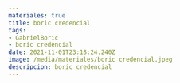 ```yaml
---
materiales: true
title: boric credencial
tags:
- GabrielBoric
- boric credencial
date: 2021-11-01T23:18:24.240Z
image: /media/materiales/boric credencial.jpeg
descripcion: boric credencial
---
```

